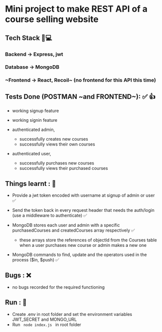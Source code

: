 # Mini project to make REST API of a course selling website

## Tech Stack 🚀💻
### Backend -> Express, jwt 
### Database -> MongoDB
### ~Frontend -> React, Recoil~ (no frontend for this API this time)


## Tests Done (POSTMAN ~and FRONTEND~): ✅ 👍
- working signup feature 
- working signin feature

- authenticated admin,
  - successfully creates new courses
  - successfully views their own courses

- authenticated user,
  - successfully purchases new courses
  - successfully views their purchased courses


## Things learnt : 🎊
- Provide a jwt token encoded with username at signup of admin or user ✅
- Send the token back in every request header that needs the auth/login (use a middleware to authenticate) ✅

- MongoDB stores each user and admin with a specific purchasedCourses and createdCourses array respectively ✅
  - these arrays store the references of objectId from the Courses table when a user purchases new course or admin makes a new one
- MongoDB commands to find, update and the operators used in the process ($in, $push) ✅



## Bugs : ❌
- no bugs recorded for the required functioning



## Run : 🚀
- Create .env in root folder and set the environment variables JWT_SECRET and MONGO_URL
- Run <code> node index.js </code> in root folder

